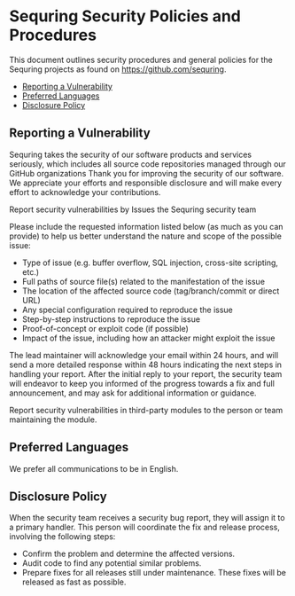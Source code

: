 # Sequring Security Policies and Procedures

This document outlines security procedures and general policies for the
Sequring projects as found on https://github.com/sequring.

  * [Reporting a Vulnerability](#reporting-a-vulnerability)
  * [Preferred Languages](#preferred-languages)
  * [Disclosure Policy](#disclosure-policy)

## Reporting a Vulnerability 

Sequring takes the security of our software products and services seriously, which includes 
all source code repositories managed through our GitHub organizations Thank you for improving 
the security of our software. 
We appreciate your efforts and responsible disclosure and will
make every effort to acknowledge your contributions.

Report security vulnerabilities by Issues the Sequring security team
  

Please include the requested information listed below (as much as you can provide) to help us better understand the nature and scope of the possible issue:

  * Type of issue (e.g. buffer overflow, SQL injection, cross-site scripting, etc.)
  * Full paths of source file(s) related to the manifestation of the issue
  * The location of the affected source code (tag/branch/commit or direct URL)
  * Any special configuration required to reproduce the issue
  * Step-by-step instructions to reproduce the issue
  * Proof-of-concept or exploit code (if possible)
  * Impact of the issue, including how an attacker might exploit the issue

The lead maintainer will acknowledge your email within 24 hours, and will
send a more detailed response within 48 hours indicating the next steps in 
handling your report. After the initial reply to your report, the security
team will endeavor to keep you informed of the progress towards a fix and
full announcement, and may ask for additional information or guidance.

Report security vulnerabilities in third-party modules to the person or 
team maintaining the module.

## Preferred Languages

We prefer all communications to be in English.

## Disclosure Policy

When the security team receives a security bug report, they will assign it
to a primary handler. This person will coordinate the fix and release
process, involving the following steps:

  * Confirm the problem and determine the affected versions.
  * Audit code to find any potential similar problems.
  * Prepare fixes for all releases still under maintenance. These fixes
    will be released as fast as possible.